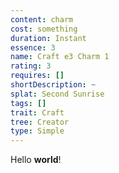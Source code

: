 ```yaml
---
content: charm
cost: something
duration: Instant
essence: 3
name: Craft e3 Charm 1
rating: 3
requires: []
shortDescription: ~
splat: Second Sunrise
tags: []
trait: Craft
tree: Creator
type: Simple
---
```


Hello **world**!
